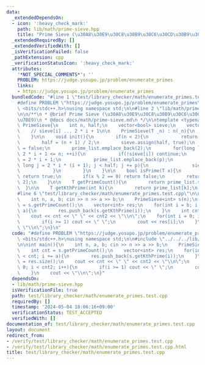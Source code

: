 ```yaml
---
data:
  _extendedDependsOn:
  - icon: ':heavy_check_mark:'
    path: lib/math/prime-sieve.hpp
    title: "Prime Sieve (\u30A8\u30E9\u30C8\u30B9\u30C6\u30CD\u30B9\u306E\u7BE9)"
  _extendedRequiredBy: []
  _extendedVerifiedWith: []
  _isVerificationFailed: false
  _pathExtension: cpp
  _verificationStatusIcon: ':heavy_check_mark:'
  attributes:
    '*NOT_SPECIAL_COMMENTS*': ''
    PROBLEM: https://judge.yosupo.jp/problem/enumerate_primes
    links:
    - https://judge.yosupo.jp/problem/enumerate_primes
  bundledCode: "#line 1 \"test/library_checker/math/enumerate_primes.test.cpp\"\n\
    #define PROBLEM \"https://judge.yosupo.jp/problem/enumerate_primes\"\n#include\
    \ <bits/stdc++.h>\nusing namespace std;\n\n#line 2 \"lib/math/prime-sieve.hpp\"\
    \n\n/**\n * @brief Prime Sieve (\u30A8\u30E9\u30C8\u30B9\u30C6\u30CD\u30B9\u306E\
    \u7BE9)\n * @docs docs/math/prime-sieve.md\n */\n\ntemplate <typename T>\nstruct\
    \ PrimeSieve{\n    int n, half;\n    vector<bool> sieve;\n    vector<T> prime_list;\n\
    \    // sieve[i] ... 2 * i + 1\n\n    PrimeSieve(T _n) : n(_n){\n        init();\n\
    \    }\n\n    void init(){\n        if(n < 2){\n            return;\n        }\n\
    \        half = (n + 1) / 2;\n        sieve.assign(half, true);\n        sieve[0]\
    \ = false;\n        prime_list.emplace_back(2);\n        for(long long i = 1;\
    \ 2 * i + 1 <= n; ++i){\n            if(!sieve[i]) continue;\n            T p\
    \ = 2 * i + 1;\n            prime_list.emplace_back(p);\n            for(long\
    \ long j = 2 * i * (i + 1); j < half; j += p){\n                sieve[j] = false;\n\
    \            }\n        }\n    }\n\n    bool isPrime(T x){\n        if(x == 2)\
    \ return true;\n        if(x % 2 == 0) return false;\n        return sieve[x /\
    \ 2];\n    }\n\n    T getPrimeCount(){\n        return prime_list.size();\n  \
    \  }\n\n    T getKthPrime(int k){\n        return prime_list[k];\n    }\n};\n\
    #line 6 \"test/library_checker/math/enumerate_primes.test.cpp\"\n\nint main(){\n\
    \    int n, a, b; cin >> n >> a >> b;\n    PrimeSieve<int> s(n);\n    int cnt\
    \ = s.getPrimeCount();\n    vector<int> res;\n    for(int i = b; i < cnt; i +=\
    \ a){\n        res.push_back(s.getKthPrime(i));\n    }\n    int cnt2 = res.size();\n\
    \    cout << cnt << \" \" << cnt2 << \"\\n\";\n    for(int i = 0; i < cnt2; i++){\n\
    \        if(i >= 1) cout << \" \";\n        cout << res[i];\n    }\n    cout <<\
    \ \"\\n\";\n}\n"
  code: "#define PROBLEM \"https://judge.yosupo.jp/problem/enumerate_primes\"\n#include\
    \ <bits/stdc++.h>\nusing namespace std;\n\n#include \"../../../lib/math/prime-sieve.hpp\"\
    \n\nint main(){\n    int n, a, b; cin >> n >> a >> b;\n    PrimeSieve<int> s(n);\n\
    \    int cnt = s.getPrimeCount();\n    vector<int> res;\n    for(int i = b; i\
    \ < cnt; i += a){\n        res.push_back(s.getKthPrime(i));\n    }\n    int cnt2\
    \ = res.size();\n    cout << cnt << \" \" << cnt2 << \"\\n\";\n    for(int i =\
    \ 0; i < cnt2; i++){\n        if(i >= 1) cout << \" \";\n        cout << res[i];\n\
    \    }\n    cout << \"\\n\";\n}"
  dependsOn:
  - lib/math/prime-sieve.hpp
  isVerificationFile: true
  path: test/library_checker/math/enumerate_primes.test.cpp
  requiredBy: []
  timestamp: '2024-05-04 18:06:16+09:00'
  verificationStatus: TEST_ACCEPTED
  verifiedWith: []
documentation_of: test/library_checker/math/enumerate_primes.test.cpp
layout: document
redirect_from:
- /verify/test/library_checker/math/enumerate_primes.test.cpp
- /verify/test/library_checker/math/enumerate_primes.test.cpp.html
title: test/library_checker/math/enumerate_primes.test.cpp
---
```

